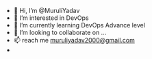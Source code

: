 - 👋 Hi, I’m @MuruliYadav
- 👀 I’m interested in DevOps
- 🌱 I’m currently learning DevOps Advance level
- 💞️ I’m looking to collaborate on ...
- 📫 reach me muruliyadav2000@gmail.com
-

<!---
MuruliYadav/MuruliYadav is a ✨ special ✨ repository because its `README.md` (this file) appears on your GitHub profile.
You can click the Preview link to take a look at your changes.
--->
